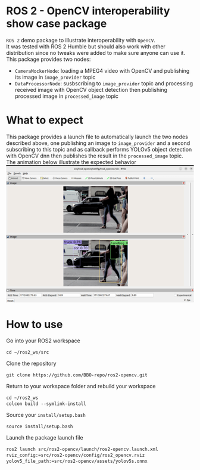ROS 2 - OpenCV interoperability show case package
===================================================

`ROS 2` demo package to illustrate interoperability with `OpenCV`.</br>
It was tested with ROS 2 Humble but should also work with other distribution since no tweaks were added to make sure anyone can use it.</br>
This package provides two nodes:
- `CameraMockerNode`: loading a MPEG4 video with OpenCV and publishing its image in `image_provider` topic
- `DataProcessorNode`: susbscribing to `image_provider` topic and processing received image with OpenCV object detection then publishing processed image in `processed_image` topic

What to expect
===================================================
This package provides a launch file to automatically launch the two nodes described above, one publishing an image to `image_provider` and a second subscribing to this topic and as callback performs YOLOv5 object detection with OpenCV dnn then publishes the result in the `processed_image` topic.</br>
The animation below illustrate the expected behavior
![](ros2-opencv-interoperability.gif)

How to use
===================================================
Go into your ROS2 workspace
```
cd ~/ros2_ws/src
```
Clone the repository
```
git clone https://github.com/BBO-repo/ros2-opencv.git
```
Return to your workspace folder and rebuild your workspace
```
cd ~/ros2_ws
colcon build --symlink-install
```
Source your `install/setup.bash`
```
source install/setup.bash
```
Launch the package launch file
```
ros2 launch src/ros2-opencv/launch/ros2-opencv.launch.xml rviz_config:=src/ros2-opencv/config/ros2_opencv.rviz yolov5_file_path:=src/ros2-opencv/assets/yolov5s.onnx
```
